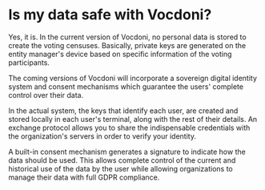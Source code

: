 # Is my data safe with Vocdoni?

Yes, it is. In the current version of Vocdoni, no personal data is stored to create the voting censuses. Basically, private keys are generated on the entity manager's device based on specific information of the voting participants.

The coming versions of Vocdoni will incorporate a sovereign digital identity system and consent mechanisms which guarantee the users' complete control over their data.

In the actual system, the keys that identify each user, are created and stored locally in each user's terminal, along with the rest of their details. An exchange protocol allows you to share the indispensable credentials with the organization's servers in order to verify your identity.

A built-in consent mechanism generates a signature to indicate how the data should be used. This allows complete control of the current and historical use of the data by the user while allowing organizations to manage their data with full GDPR compliance.
